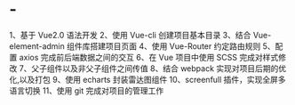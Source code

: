 # -
1、基于 Vue2.0 语法开发 2、使用 Vue-cli 创建项目基本目录 3、结合 Vue-element-admin 组件库搭建项目页面 4、使用 Vue-Router 约定路由规则 5、配置 axios 完成前后端数据之间的交互 6、在 Vue 项目中使用 SCSS 完成对样式修改 7、父子组件以及非父子组件之间传值 8、结合 webpack 实现对项目后期的优化,以及打包 9、使用 echarts 封装雷达图组件 10、screenfull 插件，实现全屏多语言切换 11、使用 git 完成对项目的管理工作
